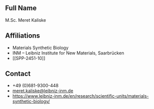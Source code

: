 ## Full Name
M.Sc. Meret Kaliske

## Affiliations
- Materials Synthetic Biology
- INM – Leibniz Institute for New Materials, Saarbrücken
- [[SPP-2451-10]]
## Contact
- +49 (0)681-9300-448
- meret.kaliske@leibniz-inm.de
- https://www.leibniz-inm.de/en/research/scientific-units/materials-synthetic-biology/
